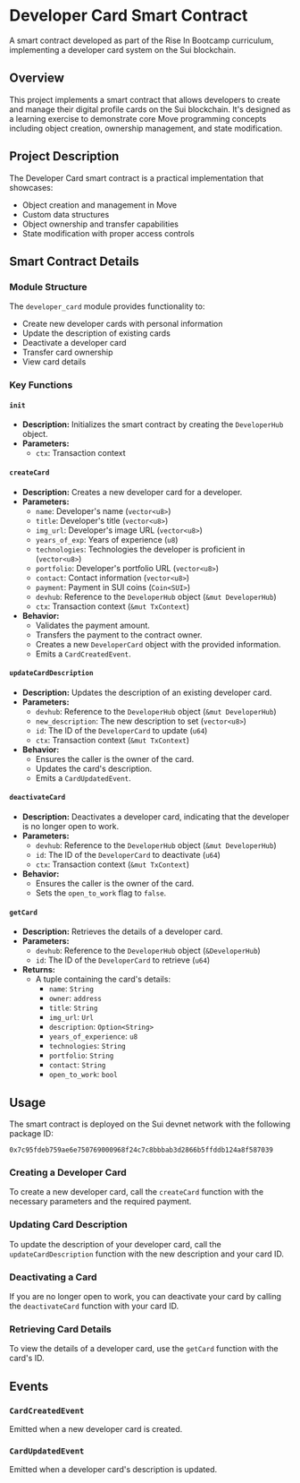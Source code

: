 # Developer Card Smart Contract

A smart contract developed as part of the Rise In Bootcamp curriculum, implementing a developer card system on the Sui blockchain.

## Overview

This project implements a smart contract that allows developers to create and manage their digital profile cards on the Sui blockchain. It's designed as a learning exercise to demonstrate core Move programming concepts including object creation, ownership management, and state modification.

## Project Description

The Developer Card smart contract is a practical implementation that showcases:

- Object creation and management in Move
- Custom data structures
- Object ownership and transfer capabilities
- State modification with proper access controls

## Smart Contract Details

### Module Structure

The `developer_card` module provides functionality to:

- Create new developer cards with personal information
- Update the description of existing cards
- Deactivate a developer card
- Transfer card ownership
- View card details

### Key Functions

#### `init`

- **Description:** Initializes the smart contract by creating the `DeveloperHub` object.
- **Parameters:**
  - `ctx`: Transaction context

#### `createCard`

- **Description:** Creates a new developer card for a developer.
- **Parameters:**
  - `name`: Developer's name (`vector<u8>`)
  - `title`: Developer's title (`vector<u8>`)
  - `img_url`: Developer's image URL (`vector<u8>`)
  - `years_of_exp`: Years of experience (`u8`)
  - `technologies`: Technologies the developer is proficient in (`vector<u8>`)
  - `portfolio`: Developer's portfolio URL (`vector<u8>`)
  - `contact`: Contact information (`vector<u8>`)
  - `payment`: Payment in SUI coins (`Coin<SUI>`)
  - `devhub`: Reference to the `DeveloperHub` object (`&mut DeveloperHub`)
  - `ctx`: Transaction context (`&mut TxContext`)
- **Behavior:**
  - Validates the payment amount.
  - Transfers the payment to the contract owner.
  - Creates a new `DeveloperCard` object with the provided information.
  - Emits a `CardCreatedEvent`.

#### `updateCardDescription`

- **Description:** Updates the description of an existing developer card.
- **Parameters:**
  - `devhub`: Reference to the `DeveloperHub` object (`&mut DeveloperHub`)
  - `new_description`: The new description to set (`vector<u8>`)
  - `id`: The ID of the `DeveloperCard` to update (`u64`)
  - `ctx`: Transaction context (`&mut TxContext`)
- **Behavior:**
  - Ensures the caller is the owner of the card.
  - Updates the card's description.
  - Emits a `CardUpdatedEvent`.

#### `deactivateCard`

- **Description:** Deactivates a developer card, indicating that the developer is no longer open to work.
- **Parameters:**
  - `devhub`: Reference to the `DeveloperHub` object (`&mut DeveloperHub`)
  - `id`: The ID of the `DeveloperCard` to deactivate (`u64`)
  - `ctx`: Transaction context (`&mut TxContext`)
- **Behavior:**
  - Ensures the caller is the owner of the card.
  - Sets the `open_to_work` flag to `false`.

#### `getCard`

- **Description:** Retrieves the details of a developer card.
- **Parameters:**
  - `devhub`: Reference to the `DeveloperHub` object (`&DeveloperHub`)
  - `id`: The ID of the `DeveloperCard` to retrieve (`u64`)
- **Returns:**
  - A tuple containing the card's details:
    - `name`: `String`
    - `owner`: `address`
    - `title`: `String`
    - `img_url`: `Url`
    - `description`: `Option<String>`
    - `years_of_experience`: `u8`
    - `technologies`: `String`
    - `portfolio`: `String`
    - `contact`: `String`
    - `open_to_work`: `bool`

## Usage

The smart contract is deployed on the Sui devnet network with the following package ID:

```
0x7c95fdeb759ae6e750769000968f24c7c8bbbab3d2866b5ffddb124a8f587039
```

### Creating a Developer Card

To create a new developer card, call the `createCard` function with the necessary parameters and the required payment.

### Updating Card Description

To update the description of your developer card, call the `updateCardDescription` function with the new description and your card ID.

### Deactivating a Card

If you are no longer open to work, you can deactivate your card by calling the `deactivateCard` function with your card ID.

### Retrieving Card Details

To view the details of a developer card, use the `getCard` function with the card's ID.

## Events

### `CardCreatedEvent`

Emitted when a new developer card is created.

### `CardUpdatedEvent`

Emitted when a developer card's description is updated.
